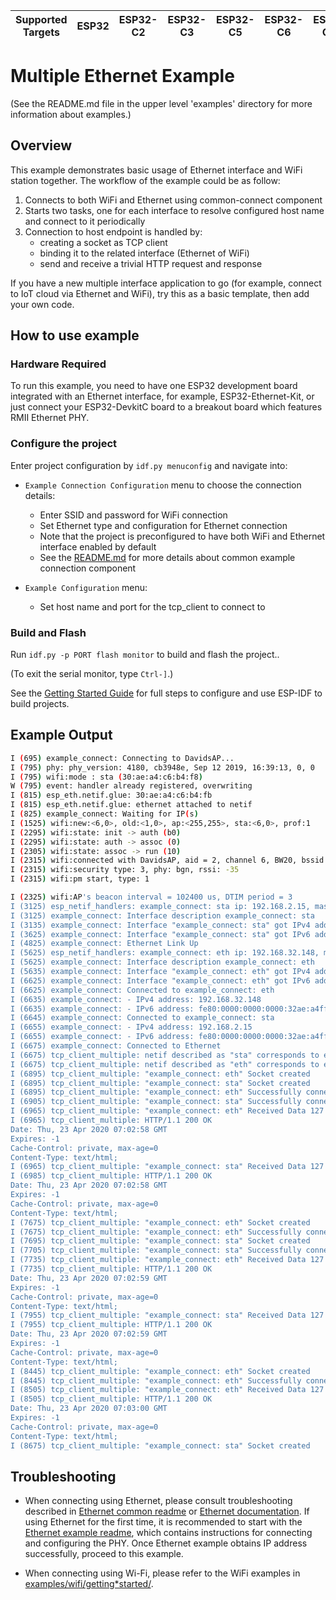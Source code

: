 | Supported Targets | ESP32 | ESP32-C2 | ESP32-C3 | ESP32-C5 | ESP32-C6 | ESP32-C61 | ESP32-H2 | ESP32-P4 | ESP32-S2 | ESP32-S3 |
| ----------------- | ----- | -------- | -------- | -------- | -------- | --------- | -------- | -------- | -------- | -------- |

# Multiple Ethernet Example
(See the README.md file in the upper level 'examples' directory for more information about examples.)

## Overview

This example demonstrates basic usage of Ethernet interface and WiFi station together. The workflow of the example could be as follow:

1. Connects to both WiFi and Ethernet using common-connect component
2. Starts two tasks, one for each interface to resolve configured host name and connect to it periodically
3. Connection to host endpoint is handled by:
    - creating a socket as TCP client
    - binding it to the related interface (Ethernet of WiFi)
    - send and receive a trivial HTTP request and response

If you have a new multiple interface application to go (for example, connect to IoT cloud via Ethernet and WiFi), try this as a basic template, then add your own code.

## How to use example

### Hardware Required

To run this example, you need to have one ESP32 development board integrated with an Ethernet interface, for example, ESP32-Ethernet-Kit, or just connect your ESP32-DevkitC board to a breakout board which features RMII Ethernet PHY.

### Configure the project

Enter project configuration by `idf.py menuconfig` and navigate into:

* `Example Connection Configuration` menu to choose the connection details:

    - Enter SSID and password for WiFi connection
    - Set Ethernet type and configuration for Ethernet connection
    - Note that the project is preconfigured to have both WiFi and Ethernet interface enabled by default
    - See the [README.md](../../README.md) for more details about common example connection component

* `Example Configuration` menu:

    - Set host name and port for the tcp_client to connect to

### Build and Flash

Run `idf.py -p PORT flash monitor` to build and flash the project..

(To exit the serial monitor, type ``Ctrl-]``.)

See the [Getting Started Guide](https://docs.espressif.com/projects/esp-idf/en/latest/get-started/index.html) for full steps to configure and use ESP-IDF to build projects.

## Example Output

```bash
I (695) example_connect: Connecting to DavidsAP...
I (795) phy: phy_version: 4180, cb3948e, Sep 12 2019, 16:39:13, 0, 0
I (795) wifi:mode : sta (30:ae:a4:c6:b4:f8)
W (795) event: handler already registered, overwriting
I (815) esp_eth.netif.glue: 30:ae:a4:c6:b4:fb
I (815) esp_eth.netif.glue: ethernet attached to netif
I (825) example_connect: Waiting for IP(s)
I (1525) wifi:new:<6,0>, old:<1,0>, ap:<255,255>, sta:<6,0>, prof:1
I (2295) wifi:state: init -> auth (b0)
I (2295) wifi:state: auth -> assoc (0)
I (2305) wifi:state: assoc -> run (10)
I (2315) wifi:connected with DavidsAP, aid = 2, channel 6, BW20, bssid = 16:f7:28:37:58:36
I (2315) wifi:security type: 3, phy: bgn, rssi: -35
I (2315) wifi:pm start, type: 1

I (2325) wifi:AP's beacon interval = 102400 us, DTIM period = 3
I (3125) esp_netif_handlers: example_connect: sta ip: 192.168.2.15, mask: 255.255.255.0, gw: 192.168.2.1
I (3125) example_connect: Interface description example_connect: sta
I (3135) example_connect: Interface "example_connect: sta" got IPv4 address: 192.168.2.15
I (3625) example_connect: Interface "example_connect: sta" got IPv6 address: fe80:0000:0000:0000:32ae:a4ff:fec6:b4f8, type: ESP_IP6_ADDR_IS_LINK_LOCAL
I (4825) example_connect: Ethernet Link Up
I (5625) esp_netif_handlers: example_connect: eth ip: 192.168.32.148, mask: 255.255.252.0, gw: 192.168.32.3
I (5625) example_connect: Interface description example_connect: eth
I (5635) example_connect: Interface "example_connect: eth" got IPv4 address: 192.168.32.148
I (6625) example_connect: Interface "example_connect: eth" got IPv6 address: fe80:0000:0000:0000:32ae:a4ff:fec6:b4fb, type: ESP_IP6_ADDR_IS_LINK_LOCAL
I (6625) example_connect: Connected to example_connect: eth
I (6635) example_connect: - IPv4 address: 192.168.32.148
I (6635) example_connect: - IPv6 address: fe80:0000:0000:0000:32ae:a4ff:fec6:b4fbtype: ESP_IP6_ADDR_IS_LINK_LOCAL
I (6645) example_connect: Connected to example_connect: sta
I (6655) example_connect: - IPv4 address: 192.168.2.15
I (6655) example_connect: - IPv6 address: fe80:0000:0000:0000:32ae:a4ff:fec6:b4f8type: ESP_IP6_ADDR_IS_LINK_LOCAL
I (6675) example_connect: Connected to Ethernet
I (6675) tcp_client_multiple: netif described as "sta" corresponds to esp-netif ptr:0x3ffba3ac
I (6675) tcp_client_multiple: netif described as "eth" corresponds to esp-netif ptr:0x3ffc608c
I (6895) tcp_client_multiple: "example_connect: eth" Socket created
I (6895) tcp_client_multiple: "example_connect: sta" Socket created
I (6895) tcp_client_multiple: "example_connect: eth" Successfully connected
I (6905) tcp_client_multiple: "example_connect: sta" Successfully connected
I (6965) tcp_client_multiple: "example_connect: eth" Received Data 127 bytes
I (6965) tcp_client_multiple: HTTP/1.1 200 OK
Date: Thu, 23 Apr 2020 07:02:58 GMT
Expires: -1
Cache-Control: private, max-age=0
Content-Type: text/html;
I (6965) tcp_client_multiple: "example_connect: sta" Received Data 127 bytes
I (6985) tcp_client_multiple: HTTP/1.1 200 OK
Date: Thu, 23 Apr 2020 07:02:58 GMT
Expires: -1
Cache-Control: private, max-age=0
Content-Type: text/html;
I (7675) tcp_client_multiple: "example_connect: eth" Socket created
I (7675) tcp_client_multiple: "example_connect: eth" Successfully connected
I (7695) tcp_client_multiple: "example_connect: sta" Socket created
I (7705) tcp_client_multiple: "example_connect: sta" Successfully connected
I (7735) tcp_client_multiple: "example_connect: eth" Received Data 127 bytes
I (7735) tcp_client_multiple: HTTP/1.1 200 OK
Date: Thu, 23 Apr 2020 07:02:59 GMT
Expires: -1
Cache-Control: private, max-age=0
Content-Type: text/html;
I (7955) tcp_client_multiple: "example_connect: sta" Received Data 127 bytes
I (7955) tcp_client_multiple: HTTP/1.1 200 OK
Date: Thu, 23 Apr 2020 07:02:59 GMT
Expires: -1
Cache-Control: private, max-age=0
Content-Type: text/html;
I (8445) tcp_client_multiple: "example_connect: eth" Socket created
I (8445) tcp_client_multiple: "example_connect: eth" Successfully connected
I (8505) tcp_client_multiple: "example_connect: eth" Received Data 127 bytes
I (8505) tcp_client_multiple: HTTP/1.1 200 OK
Date: Thu, 23 Apr 2020 07:03:00 GMT
Expires: -1
Cache-Control: private, max-age=0
Content-Type: text/html;
I (8675) tcp_client_multiple: "example_connect: sta" Socket created
```

## Troubleshooting

* When connecting using Ethernet, please consult troubleshooting described in [Ethernet common readme](../../../ethernet/README.md)
or [Ethernet documentation](https://docs.espressif.com/projects/esp-idf/en/latest/esp32/api-reference/network/esp_eth.html).
If using Ethernet for the first time, it is recommended to start with the [Ethernet example readme](../../../ethernet/basic/README.md), which contains instructions for connecting and configuring the PHY.
Once Ethernet example obtains IP address successfully, proceed to this example.

* When connecting using Wi-Fi, please refer to the WiFi examples in [examples/wifi/getting*started/](../../../wifi/getting*started).
